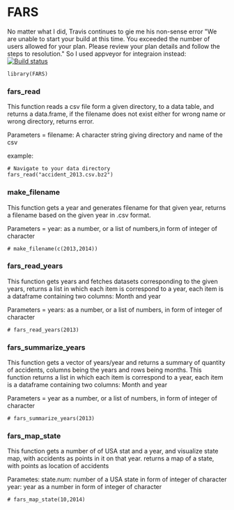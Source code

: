 # FARS
No matter what I did, Travis continues to gie me his non-sense error "We are unable to start your build at this time. You exceeded the number of users allowed for your plan. Please review your plan details and follow the steps to resolution." So I used appveyor for integraion instead:
[![Build status](https://ci.appveyor.com/api/projects/status/e0b39g7833x78492?svg=true)](https://ci.appveyor.com/project/Motiche/fars-p56bu)





```{r setup}
library(FARS)
```
### fars_read
This function reads a csv file form a given directory, to a data table, and returns a data.frame, if the filename does not exist either for wrong name or wrong directory, returns error.

Parameters = filename: A character string giving directory and name of the csv

example:
```{r}
# Navigate to your data directory
fars_read("accident_2013.csv.bz2")
```


### make_filename
This function gets a year and generates filename for that given year, returns a filename based on the given year in .csv format.

Parameters = year: as a number, or a list of numbers,in form of integer of character
```{r}
# make_filename(c(2013,2014))
```


### fars_read_years
This function gets years and fetches datasets corresponding to the given years, returns a list in which each item is correspond to a year, each item is a dataframe containing two columns: Month and year

Parameters = years: as a number, or a list of numbers, in form of integer of character
```{r}
# fars_read_years(2013)
```


### fars_summarize_years
This function gets a vector of years/year and returns a summary of quantity of accidents, columns being the years and rows being months. This function returns a list in which each item is correspond to a year, each item is a dataframe containing two columns: Month and year

Parameters = year as a number, or a list of numbers, in form of integer of character
```{r}
# fars_summarize_years(2013)
```

### fars_map_state
This function gets a number of of USA stat and a year, and visualize  state map, with accidents as points in it on that year. returns a map of a state, with points as location of accidents

Parametes: state.num: number of a USA state in form of integer of character
year: year as a number in form of integer of character

```{r}
# fars_map_state(10,2014)
```


